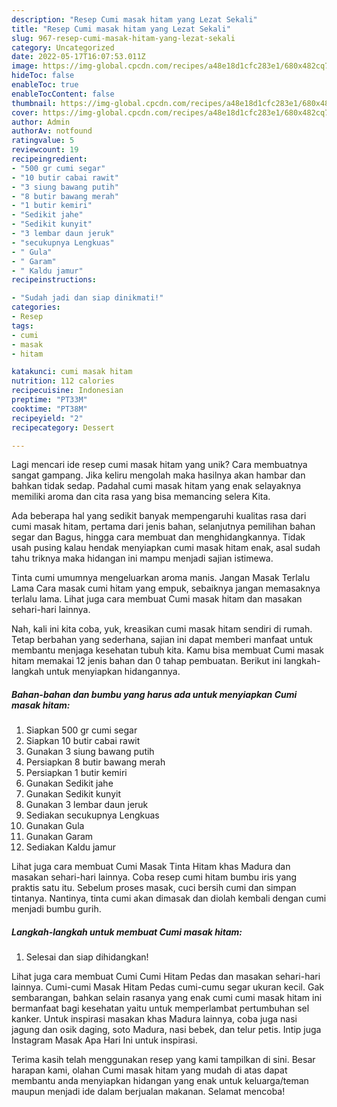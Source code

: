 ```yaml
---
description: "Resep Cumi masak hitam yang Lezat Sekali"
title: "Resep Cumi masak hitam yang Lezat Sekali"
slug: 967-resep-cumi-masak-hitam-yang-lezat-sekali
category: Uncategorized
date: 2022-05-17T16:07:53.011Z
image: https://img-global.cpcdn.com/recipes/a48e18d1cfc283e1/680x482cq70/cumi-masak-hitam-foto-resep-utama.jpg
hideToc: false
enableToc: true
enableTocContent: false
thumbnail: https://img-global.cpcdn.com/recipes/a48e18d1cfc283e1/680x482cq70/cumi-masak-hitam-foto-resep-utama.jpg
cover: https://img-global.cpcdn.com/recipes/a48e18d1cfc283e1/680x482cq70/cumi-masak-hitam-foto-resep-utama.jpg
author: Admin
authorAv: notfound
ratingvalue: 5
reviewcount: 19
recipeingredient:
- "500 gr cumi segar"
- "10 butir cabai rawit"
- "3 siung bawang putih"
- "8 butir bawang merah"
- "1 butir kemiri"
- "Sedikit jahe"
- "Sedikit kunyit"
- "3 lembar daun jeruk"
- "secukupnya Lengkuas"
- " Gula"
- " Garam"
- " Kaldu jamur"
recipeinstructions:

- "Sudah jadi dan siap dinikmati!"
categories:
- Resep
tags:
- cumi
- masak
- hitam

katakunci: cumi masak hitam 
nutrition: 112 calories
recipecuisine: Indonesian
preptime: "PT33M"
cooktime: "PT38M"
recipeyield: "2"
recipecategory: Dessert

---
```





Lagi mencari ide resep cumi masak hitam yang unik? Cara membuatnya sangat gampang. Jika keliru mengolah maka hasilnya akan hambar dan bahkan tidak sedap. Padahal cumi masak hitam yang enak selayaknya memiliki aroma dan cita rasa yang bisa memancing selera Kita.





Ada beberapa hal yang sedikit banyak mempengaruhi kualitas rasa dari cumi masak hitam, pertama dari jenis bahan, selanjutnya pemilihan bahan segar dan Bagus, hingga cara membuat dan menghidangkannya. Tidak usah pusing kalau hendak menyiapkan cumi masak hitam enak,      asal sudah tahu triknya maka hidangan ini mampu menjadi sajian istimewa.














Tinta cumi umumnya mengeluarkan aroma manis. Jangan Masak Terlalu Lama Cara masak cumi hitam yang empuk, sebaiknya jangan memasaknya terlalu lama. Lihat juga cara membuat Cumi masak hitam dan masakan sehari-hari lainnya.






Nah, kali ini kita coba, yuk, kreasikan cumi masak hitam sendiri di rumah. Tetap berbahan yang sederhana, sajian ini dapat memberi manfaat untuk membantu menjaga kesehatan tubuh kita. Kamu bisa membuat Cumi masak hitam memakai 12 jenis bahan dan 0 tahap pembuatan. Berikut ini langkah-langkah untuk menyiapkan hidangannya.

<!--inarticleads1-->

##### Bahan-bahan dan bumbu yang harus ada untuk menyiapkan Cumi masak hitam:

1. Siapkan 500 gr cumi segar
1. Siapkan 10 butir cabai rawit
1. Gunakan 3 siung bawang putih
1. Persiapkan 8 butir bawang merah
1. Persiapkan 1 butir kemiri
1. Gunakan Sedikit jahe
1. Gunakan Sedikit kunyit
1. Gunakan 3 lembar daun jeruk
1. Sediakan secukupnya Lengkuas
1. Gunakan  Gula
1. Gunakan  Garam
1. Sediakan  Kaldu jamur


Lihat juga cara membuat Cumi Masak Tinta Hitam khas Madura dan masakan sehari-hari lainnya. Coba resep cumi hitam bumbu iris yang praktis satu itu. Sebelum proses masak, cuci bersih cumi dan simpan tintanya. Nantinya, tinta cumi akan dimasak dan diolah kembali dengan cumi menjadi bumbu gurih. 

<!--inarticleads2-->

##### Langkah-langkah untuk membuat Cumi masak hitam:


1. Selesai dan siap dihidangkan!

Lihat juga cara membuat Cumi Cumi Hitam Pedas dan masakan sehari-hari lainnya. Cumi-cumi Masak Hitam Pedas cumi-cumu segar ukuran kecil. Gak sembarangan, bahkan selain rasanya yang enak cumi cumi masak hitam ini bermanfaat bagi kesehatan yaitu untuk memperlambat pertumbuhan sel kanker. Untuk inspirasi masakan khas Madura lainnya, coba juga nasi jagung dan osik daging, soto Madura, nasi bebek, dan telur petis. Intip juga Instagram Masak Apa Hari Ini untuk inspirasi. 

Terima kasih telah menggunakan resep yang kami tampilkan di sini. Besar harapan kami, olahan Cumi masak hitam yang mudah di atas dapat membantu anda menyiapkan hidangan yang enak untuk keluarga/teman maupun menjadi ide dalam berjualan makanan. Selamat mencoba!
